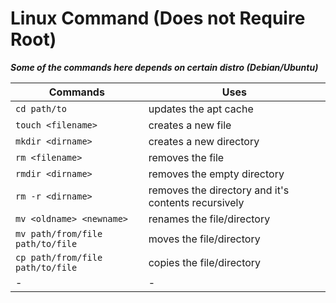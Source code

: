 # Linux Command (Does not Require Root)

*****Some of the commands here depends on certain distro (Debian/Ubuntu)*****

Commands | Uses
---------|---------
 ```cd path/to``` | updates the apt cache
 ```touch <filename>``` | creates a new file
 ```mkdir <dirname>``` | creates a new directory
 ```rm <filename>``` | removes the file
 ```rmdir <dirname>``` | removes the empty directory
 ```rm -r <dirname>``` | removes the directory and it's contents recursively
 ```mv <oldname> <newname>``` | renames the file/directory
 ```mv path/from/file path/to/file``` | moves the file/directory
 ```cp path/from/file path/to/file``` | copies the file/directory
 -| -